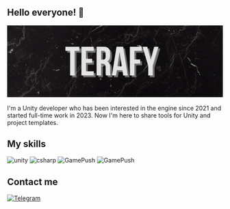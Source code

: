 ## Hello everyone! 👋

![Telegram](https://github.com/Terafy/Terafy/blob/main/assets/%D0%A0%D1%80%D0%B8%D1%80_20241118_184950_0000.png)

I'm a Unity developer who has been interested in the engine since 2021 and started full-time work in 2023. Now I'm here to share tools for Unity and project templates.


## My skills

![unity](https://img.shields.io/badge/Unity-black?style=for-the-badge&logo=unity)
![csharp](https://img.shields.io/badge/C%23%20csharp-black?style=for-the-badge&logo=C%23)
![GamePush](https://img.shields.io/badge/Game%20Push-black?style=for-the-badge&logo=https://example.com/gamepush-logo.svg)
![GamePush](https://img.shields.io/badge/Game%20Push-black?style=for-the-badge&logo=https://i.imgur.com/VZG2mz6.png)

## Contact me

[![Telegram](https://img.shields.io/badge/telegram-black?style=for-the-badge&logo=telegram)](https://t.me/Ton3572)


